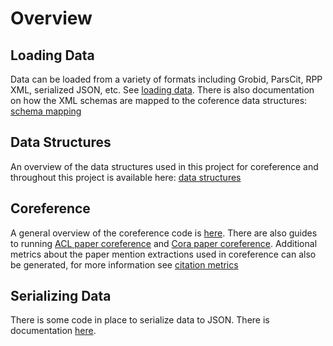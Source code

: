 # Overview #

## Loading Data ##

Data can be loaded from a variety of formats including Grobid, ParsCit, RPP XML, serialized JSON, etc. See [loading data](loading_data.md). There is also documentation on how the XML schemas are mapped to the coference data structures: [schema mapping](../schema_mapping)

## Data Structures ##

An overview of the data structures used in this project for coreference and throughout this project is available here: [data structures](data_structures.md)
 
 
## Coreference ##

A general overview of the coreference code is [here](coreference/README.md). There are also guides to running [ACL paper coreference](coreference/acl_paper_coreference.md) and [Cora paper coreference](coreference/cora_paper_coreference.md). Additional metrics about the paper mention extractions used in coreference can also be generated, for more information see [citation metrics](coreference/citation_metrics.md)

## Serializing Data ##

There is some code in place to serialize data to JSON. There is documentation [here](serialization.md).
